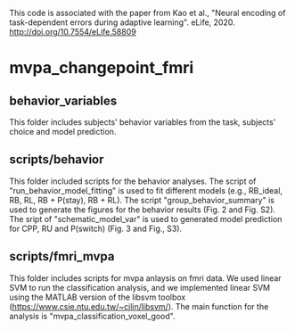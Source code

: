 This code is associated with the paper from  Kao et al., "Neural encoding of task-dependent errors
during adaptive learning". eLife, 2020. http://doi.org/10.7554/eLife.58809


# mvpa_changepoint_fmri

## behavior_variables
This folder includes subjects' behavior variables from the task, subjects' choice and model prediction.

## scripts/behavior
This folder included scripts for the behavior analyses. The script of "run_behavior_model_fitting" is used to fit different models (e.g., RB_ideal, RB, RL, RB + P(stay), RB + RL). The script "group_behavior_summary" is used to generate the figures for the behavior results (Fig. 2 and Fig. S2). The sript of "schematic_model_var" is used to generated model prediction for CPP, RU and P(switch) (Fig. 3 and Fig., S3).

## scripts/fmri_mvpa
This folder includes scripts for mvpa anlaysis on fmri data. We used linear SVM to run the classification analysis, and we implemented linear SVM using the MATLAB version of the libsvm toolbox (https://www.csie.ntu.edu.tw/~cjlin/libsvm/). The main function for the analysis is "mvpa_classification_voxel_good".

